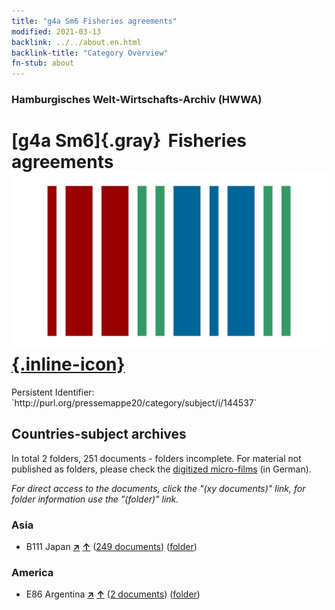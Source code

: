 ```yaml
---
title: "g4a Sm6 Fisheries agreements"
modified: 2021-03-13
backlink: ../../about.en.html
backlink-title: "Category Overview"
fn-stub: about
---
```


### Hamburgisches Welt-Wirtschafts-Archiv (HWWA)

# [g4a Sm6]{.gray}&#8201; Fisheries agreements &#160; [![Wikidata](/images/Wikidata-logo.svg "Wikidata"){.inline-icon}](http://www.wikidata.org/entity/Q104700034)

<div class="hint">Persistent Identifier: `http://purl.org/pressemappe20/category/subject/i/144537`</div>







## Countries-subject archives





In total 2 folders, 251 documents - folders incomplete.
For material not published as folders, please check the [digitized micro-films](/film/h1_sh.de.html) (in German).

_For direct access to the documents, click the "(xy documents)" link, for folder information use the "(folder)" link._



### Asia

- B111 Japan [**&nearr;**](../../../geo/i/141272/about.en.html "Japan (all folders)") [**&uarr;**](../../../geo/about.en.html#B111 "Country category system") (<a href="https://pm20.zbw.eu/iiifview/folder/sh/141272,144537" title="about: Japan : Fisheries agreements" target="_blank">249 documents</a>) ([folder](../../../../folder/sh/1412xx/141272/1445xx/144537/about.en.html))

### America

- E86 Argentina [**&nearr;**](../../../geo/i/141692/about.en.html "Argentina (all folders)") [**&uarr;**](../../../geo/about.en.html#E86 "Country category system") (<a href="https://pm20.zbw.eu/iiifview/folder/sh/141692,144537" title="about: Argentina : Fisheries agreements" target="_blank">2 documents</a>) ([folder](../../../../folder/sh/1416xx/141692/1445xx/144537/about.en.html))








